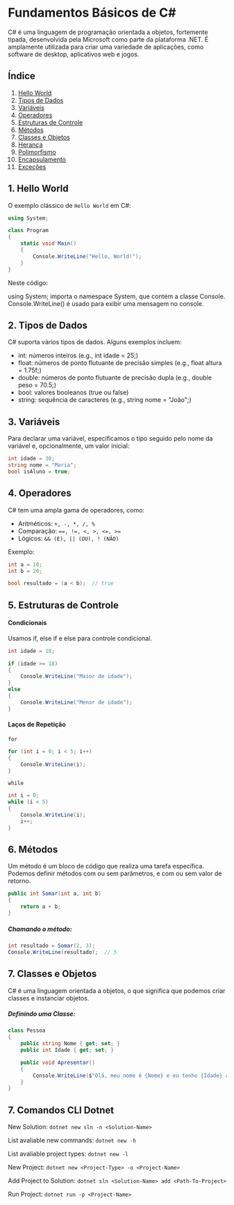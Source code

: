# Fundamentos Básicos de C#

C# é uma linguagem de programação orientada a objetos, fortemente tipada, desenvolvida pela Microsoft como parte da plataforma .NET. É amplamente utilizada para criar uma variedade de aplicações, como software de desktop, aplicativos web e jogos.

## Índice

1. [Hello World](#hello-world)
2. [Tipos de Dados](#tipos-de-dados)
3. [Variáveis](#variáveis)
4. [Operadores](#operadores)
5. [Estruturas de Controle](#estruturas-de-controle)
6. [Métodos](#métodos)
7. [Classes e Objetos](#classes-e-objetos)
8. [Herança](#herança)
9. [Polimorfismo](#polimorfismo)
10. [Encapsulamento](#encapsulamento)
11. [Exceções](#exceções)

## 1. Hello World

O exemplo clássico de `Hello World` em C#:

```csharp
using System;

class Program
{
    static void Main()
    {
        Console.WriteLine("Hello, World!");
    }
}
```

Neste código:

using System; importa o namespace System, que contém a classe Console.
Console.WriteLine() é usado para exibir uma mensagem no console.

## 2. Tipos de Dados

C# suporta vários tipos de dados. Alguns exemplos incluem:

- int: números inteiros (e.g., int idade = 25;)
- float: números de ponto flutuante de precisão simples (e.g., float altura = 1.75f;)
- double: números de ponto flutuante de precisão dupla (e.g., double peso = 70.5;)
- bool: valores booleanos (true ou false)
- string: sequência de caracteres (e.g., string nome = "João";)

## 3. Variáveis
Para declarar uma variável, especificamos o tipo seguido pelo nome da variável e, opcionalmente, um valor inicial:

```csharp
int idade = 30;
string nome = "Maria";
bool isAluno = true;
```
## 4. Operadores
C# tem uma ampla gama de operadores, como:

- Aritméticos: `+, -, *, /, %`
- Comparação: `==, !=, <, >, <=, >= `
- Lógicos: `&& (E), || (OU), ! (NÃO)`

Exemplo:

```csharp
int a = 10;
int b = 20;

bool resultado = (a < b);  // true
```
## 5. Estruturas de Controle

#### Condicionais

Usamos if, else if e else para controle condicional.
```csharp
int idade = 18;

if (idade >= 18)
{
    Console.WriteLine("Maior de idade");
}
else
{
    Console.WriteLine("Menor de idade");
}
```

#### Laços de Repetição

`for`

```csharp
for (int i = 0; i < 5; i++)
{
    Console.WriteLine(i);
}

```

`while`

```csharp
int i = 0;
while (i < 5)
{
    Console.WriteLine(i);
    i++;
}
```


## 6. Métodos

Um método é um bloco de código que realiza uma tarefa específica. Podemos definir métodos com ou sem parâmetros, e com ou sem valor de retorno.

```csharp
public int Somar(int a, int b)
{
    return a + b;
}

```

##### Chamando o método:

```csharp
int resultado = Somar(2, 3);
Console.WriteLine(resultado);  // 5

```

## 7. Classes e Objetos

C# é uma linguagem orientada a objetos, o que significa que podemos criar classes e instanciar objetos.

##### Definindo uma Classe:

```csharp
class Pessoa
{
    public string Nome { get; set; }
    public int Idade { get; set; }

    public void Apresentar()
    {
        Console.WriteLine($"Olá, meu nome é {Nome} e eu tenho {Idade} anos.");
    }
}
```

## 7. Comandos CLI Dotnet

New Solution: ```dotnet new sln -n <Solution-Name>```

List avaliable new commands: ```dotnet new -h```

List avaliable project types: ```dotnet new -l```

New Project: ```dotnet new <Project-Type> -o <Project-Name>```

Add Project to Solution: ```dotnet sln <Solution-Name> add <Path-To-Project>```

Run Project: ```dotnet run -p <Project-Name>```

